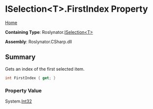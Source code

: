 <a name="_top"></a>

# ISelection\<T>\.FirstIndex Property

[Home](../../../README.md#_top)

**Containing Type**: Roslynator\.[ISelection\<T>](../README.md#_top)

**Assembly**: Roslynator\.CSharp\.dll

## Summary

Gets an index of the first selected item\.

```csharp
int FirstIndex { get; }
```

### Property Value

System\.[Int32](https://docs.microsoft.com/en-us/dotnet/api/system.int32)

